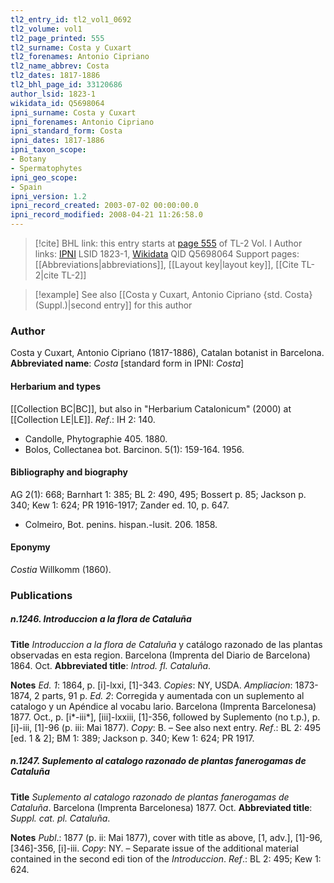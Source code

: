 ```yaml
---
tl2_entry_id: tl2_vol1_0692
tl2_volume: vol1
tl2_page_printed: 555
tl2_surname: Costa y Cuxart
tl2_forenames: Antonio Cipriano
tl2_name_abbrev: Costa
tl2_dates: 1817-1886
tl2_bhl_page_id: 33120686
author_lsid: 1823-1
wikidata_id: Q5698064
ipni_surname: Costa y Cuxart
ipni_forenames: Antonio Cipriano
ipni_standard_form: Costa
ipni_dates: 1817-1886
ipni_taxon_scope: 
- Botany
- Spermatophytes
ipni_geo_scope: 
- Spain
ipni_version: 1.2
ipni_record_created: 2003-07-02 00:00:00.0
ipni_record_modified: 2008-04-21 11:26:58.0
---
```


> [!cite] BHL link: this entry starts at [page 555](https://www.biodiversitylibrary.org/page/33120686) of TL-2 Vol. I
> Author links: [IPNI](https://www.ipni.org/a/1823-1) LSID 1823-1, [Wikidata](https://www.wikidata.org/wiki/Q5698064) QID Q5698064
> Support pages: [[Abbreviations|abbreviations]], [[Layout key|layout key]], [[Cite TL-2|cite TL-2]]

> [!example] See also [[Costa y Cuxart, Antonio Cipriano {std. Costa} (Suppl.)|second entry]] for this author

### Author

Costa y Cuxart, Antonio Cipriano (1817-1886), Catalan botanist in Barcelona. 
**Abbreviated name**: *Costa* \[standard form in IPNI: *Costa*\]

#### Herbarium and types

[[Collection BC|BC]], but also in "Herbarium Catalonicum" (2000) at [[Collection LE|LE]].
*Ref*.: IH 2: 140.
- Candolle, Phytographie 405. 1880.
- Bolos, Collectanea bot. Barcinon. 5(1): 159-164. 1956.

#### Bibliography and biography

AG 2(1): 668; Barnhart 1: 385; BL 2: 490, 495; Bossert p. 85; Jackson p. 340; Kew 1: 624; PR 1916-1917; Zander ed. 10, p. 647.
- Colmeiro, Bot. penins. hispan.-lusit. 206. 1858.

#### Eponymy

*Costia* Willkomm (1860).

### Publications

##### n.1246. Introduccion a la flora de Cataluña

**Title**
*Introduccion a la flora de Cataluña* y catálogo razonado de las plantas observadas en esta region. Barcelona (Imprenta del Diario de Barcelona) 1864. Oct.
**Abbreviated title**: *Introd. fl. Cataluña*.

**Notes**
*Ed. 1*: 1864, p. \[i\]-lxxi, \[1\]-343. *Copies*: NY, USDA.
*Ampliacion*: 1873-1874, 2 parts, 91 p.
*Ed. 2*: Corregida y aumentada con un suplemento al catalogo y un Apéndice al vocabu lario. Barcelona (Imprenta Barcelonesa) 1877. Oct., p. \[i\*-iii\*\], \[iii\]-lxxiii, \[1\]-356, followed by Suplemento (no t.p.), p. \[i\]-iii, \[1\]-96 (p. iii: Mai 1877). *Copy*: B. – See also next entry.
*Ref*.: BL 2: 495 \[ed. 1 & 2\]; BM 1: 389; Jackson p. 340; Kew 1: 624; PR 1917.

##### n.1247. Suplemento al catalogo razonado de plantas fanerogamas de Cataluña

**Title**
*Suplemento al catalogo razonado de plantas fanerogamas de Cataluña*. Barcelona (Imprenta Barcelonesa) 1877. Oct.
**Abbreviated title**: *Suppl. cat. pl. Cataluña*.

**Notes**
*Publ*.: 1877 (p. ii: Mai 1877), cover with title as above, \[1, adv.\], \[1\]-96, \[346\]-356, \[i\]-iii. *Copy*: NY. – Separate issue of the additional material contained in the second edi tion of the *Introduccion*.
*Ref*.: BL 2: 495; Kew 1: 624.

